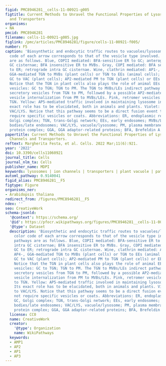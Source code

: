 ```yaml
---
figid: PMC8946281__cells-11-00921-g005
figtitle: Current Methods to Unravel the Functional Properties of Lysosomal Ion Channels
  and Transporters
organisms:
- NA
pmcid: PMC8946281
filename: cells-11-00921-g005.jpg
figlink: /pmc/articles/PMC8946281/figure/cells-11-00921-f005/
number: F5
caption: 'Biosynthetic and endocytic traffic routes to vacuoles/lysosomes. The color
  code of each arrow corresponds to that of the vesicle type involved. Traffic pathways
  are as follows. Blue, COPII mediated: BFA-sensitive ER to GC; anterograde intra
  GC cisternae; BFA insensitive ER to MVBs. Gray, COPI mediated: BFA sensitive GC
  to ER; retrograde intra GC cisternae. Wine, clathrin mediated: AP1-, AP3-, AP4-,
  GGA-mediated TGN to MVBs (plant cells) or TGN to EEs (animal cells); AP3-mediated
  GC to VAC (plant cells); AP2-mediated PM to TGN (plant cells) or EEs (animal cells).
  Notice that the TGN in plant cells also plays the role of animal EEs. Green, secretory
  vesicles: GC to TGN; TGN to PM. The TGN to MVBs/LEs indirect pathway could involve
  secretory vesicles from TGN to PM, followed by a possible AP2-mediated clathrin-coated
  vesicle internalization from PM to MVBs/LEs. Pink, retromer vesicles: MVBs/LE to
  TGN. Yellow: AP5-mediated traffic involved in maintaining lysosome integrity. Its
  exact role has to be elucidated, both in animals and plants. Violet: MVBs/LEs to
  VAC/LYS. Notice that this pathway seems to be a direct fusion event that does not
  require specific vesicles or coats. Abbreviations: ER, endoplasmic reticulum; GC,
  Golgi complex; TGN, trans-Golgi network; EEs, early endosomes; MVBs/LEs, multivesicular
  bodies/late endosomes; VAC/LYS, vacuole/lysosome; PM, plasma membrane; AP, adaptor
  protein complex; GGA, GGA adaptor-related proteins; BFA, Brefeldin A.'
papertitle: Current Methods to Unravel the Functional Properties of Lysosomal Ion
  Channels and Transporters.
reftext: Margherita Festa, et al. Cells. 2022 Mar;11(6):921.
year: '2022'
doi: 10.3390/cells11060921
journal_title: Cells
journal_nlm_ta: Cells
publisher_name: MDPI
keywords: lysosomes | ion channels | transporters | plant vacuole | patch-clamp
automl_pathway: 0.9140041
figid_alias: PMC8946281__F5
figtype: Figure
organisms_ner:
- Arabidopsis thaliana
redirect_from: /figures/PMC8946281__F5
ndex: ''
seo: CreativeWork
schema-jsonld:
  '@context': https://schema.org/
  '@id': https://pfocr.wikipathways.org/figures/PMC8946281__cells-11-00921-g005.html
  '@type': Dataset
  description: 'Biosynthetic and endocytic traffic routes to vacuoles/lysosomes. The
    color code of each arrow corresponds to that of the vesicle type involved. Traffic
    pathways are as follows. Blue, COPII mediated: BFA-sensitive ER to GC; anterograde
    intra GC cisternae; BFA insensitive ER to MVBs. Gray, COPI mediated: BFA sensitive
    GC to ER; retrograde intra GC cisternae. Wine, clathrin mediated: AP1-, AP3-,
    AP4-, GGA-mediated TGN to MVBs (plant cells) or TGN to EEs (animal cells); AP3-mediated
    GC to VAC (plant cells); AP2-mediated PM to TGN (plant cells) or EEs (animal cells).
    Notice that the TGN in plant cells also plays the role of animal EEs. Green, secretory
    vesicles: GC to TGN; TGN to PM. The TGN to MVBs/LEs indirect pathway could involve
    secretory vesicles from TGN to PM, followed by a possible AP2-mediated clathrin-coated
    vesicle internalization from PM to MVBs/LEs. Pink, retromer vesicles: MVBs/LE
    to TGN. Yellow: AP5-mediated traffic involved in maintaining lysosome integrity.
    Its exact role has to be elucidated, both in animals and plants. Violet: MVBs/LEs
    to VAC/LYS. Notice that this pathway seems to be a direct fusion event that does
    not require specific vesicles or coats. Abbreviations: ER, endoplasmic reticulum;
    GC, Golgi complex; TGN, trans-Golgi network; EEs, early endosomes; MVBs/LEs, multivesicular
    bodies/late endosomes; VAC/LYS, vacuole/lysosome; PM, plasma membrane; AP, adaptor
    protein complex; GGA, GGA adaptor-related proteins; BFA, Brefeldin A.'
  license: CC0
  name: CreativeWork
  creator:
    '@type': Organization
    name: WikiPathways
  keywords:
  - AMP1
  - AP2
  - AP1
  - AP3
---
```

